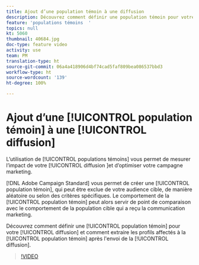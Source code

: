 ```yaml
---
title: Ajout d’une population témoin à une diffusion
description: Découvrez comment définir une population témoin pour votre diffusion et comment extraire les profils affectés à la population témoin une fois la diffusion envoyée.
feature: 'populations témoins  '
topics: null
kt: 5060
thumbnail: 40684.jpg
doc-type: feature video
activity: use
team: PM
translation-type: ht
source-git-commit: 06a4a418906d4bf74cad5faf809bea086537bbd3
workflow-type: ht
source-wordcount: '139'
ht-degree: 100%

---
```



# Ajout d’une [!UICONTROL population témoin] à une [!UICONTROL diffusion]

L’utilisation de [!UICONTROL populations témoins] vous permet de mesurer l’impact de votre [!UICONTROL diffusion ]et d’optimiser votre campagne marketing.

[!DNL Adobe Campaign Standard] vous permet de créer une [!UICONTROL population témoin], qui peut être exclue de votre audience cible, de manière aléatoire ou selon des critères spécifiques. Le comportement de la [!UICONTROL population témoin] peut alors servir de point de comparaison avec le comportement de la population cible qui a reçu la communication marketing.

Découvrez comment définir une [!UICONTROL population témoin] pour votre [!UICONTROL diffusion] et comment extraire les profils affectés à la [!UICONTROL population témoin] après l&#39;envoi de la [!UICONTROL diffusion].

>[!VIDEO](https://video.tv.adobe.com/v/40684?quality=12)
